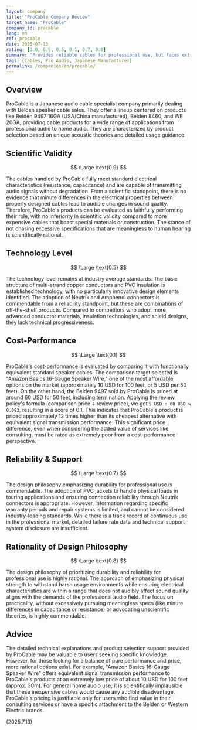 ```yaml
---
layout: company
title: "ProCable Company Review"
target_name: "ProCable"
company_id: procable
lang: en
ref: procable
date: 2025-07-13
rating: [3.0, 0.9, 0.5, 0.1, 0.7, 0.8]
summary: "Provides reliable cables for professional use, but faces extreme cost-performance challenges compared to products with equivalent performance."
tags: [Cables, Pro Audio, Japanese Manufacturer]
permalink: /companies/en/procable/
---
```


## Overview

ProCable is a Japanese audio cable specialist company primarily dealing with Belden speaker cable sales. They offer a lineup centered on products like Belden 9497 16GA (USA/China manufactured), Belden 8460, and WE 20GA, providing cable products for a wide range of applications from professional audio to home audio. They are characterized by product selection based on unique acoustic theories and detailed usage guidance.

## Scientific Validity

$$ \Large \text{0.9} $$

The cables handled by ProCable fully meet standard electrical characteristics (resistance, capacitance) and are capable of transmitting audio signals without degradation. From a scientific standpoint, there is no evidence that minute differences in the electrical properties between properly designed cables lead to audible changes in sound quality. Therefore, ProCable's products can be evaluated as faithfully performing their role, with no inferiority in scientific validity compared to more expensive cables that boast special materials or construction. The stance of not chasing excessive specifications that are meaningless to human hearing is scientifically rational.

## Technology Level

$$ \Large \text{0.5} $$

The technology level remains at industry average standards. The basic structure of multi-strand copper conductors and PVC insulation is established technology, with no particularly innovative design elements identified. The adoption of Neutrik and Amphenol connectors is commendable from a reliability standpoint, but these are combinations of off-the-shelf products. Compared to competitors who adopt more advanced conductor materials, insulation technologies, and shield designs, they lack technical progressiveness.

## Cost-Performance

$$ \Large \text{0.1} $$

ProCable's cost-performance is evaluated by comparing it with functionally equivalent standard speaker cables. The comparison target selected is "Amazon Basics 16-Gauge Speaker Wire," one of the most affordable options on the market (approximately 10 USD for 100 feet, or 5 USD per 50 feet). On the other hand, the Belden 9497 sold by ProCable is priced at around 60 USD for 50 feet, including termination. Applying the review policy's formula (comparison price ÷ review price), we get `5 USD ÷ 60 USD ≒ 0.083`, resulting in a score of 0.1. This indicates that ProCable's product is priced approximately 12 times higher than its cheapest alternative with equivalent signal transmission performance. This significant price difference, even when considering the added value of services like consulting, must be rated as extremely poor from a cost-performance perspective.

## Reliability & Support

$$ \Large \text{0.7} $$

The design philosophy emphasizing durability for professional use is commendable. The adoption of PVC jackets to handle physical loads in touring applications and ensuring connection reliability through Neutrik connectors is appropriate. However, information regarding specific warranty periods and repair systems is limited, and cannot be considered industry-leading standards. While there is a track record of continuous use in the professional market, detailed failure rate data and technical support system disclosure are insufficient.

## Rationality of Design Philosophy

$$ \Large \text{0.8} $$

The design philosophy of prioritizing durability and reliability for professional use is highly rational. The approach of emphasizing physical strength to withstand harsh usage environments while ensuring electrical characteristics are within a range that does not audibly affect sound quality aligns with the demands of the professional audio field. The focus on practicality, without excessively pursuing meaningless specs (like minute differences in capacitance or resistance) or advocating unscientific theories, is highly commendable.

## Advice

The detailed technical explanations and product selection support provided by ProCable may be valuable to users seeking specific knowledge. However, for those looking for a balance of pure performance and price, more rational options exist. For example, "Amazon Basics 16-Gauge Speaker Wire" offers equivalent signal transmission performance to ProCable's products at an extremely low price of about 10 USD for 100 feet (approx. 30m). For general home audio use, it is scientifically implausible that these inexpensive cables would cause any audible disadvantage. ProCable's pricing is justifiable only for users who find value in their consulting services or have a specific attachment to the Belden or Western Electric brands.

(2025.7.13)